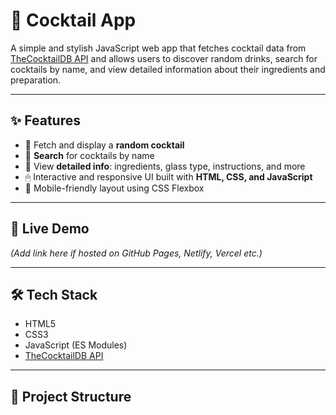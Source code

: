 # 🍹 Cocktail App

A simple and stylish JavaScript web app that fetches cocktail data from [TheCocktailDB API](https://www.thecocktaildb.com/) and allows users to discover random drinks, search for cocktails by name, and view detailed information about their ingredients and preparation.

---

## ✨ Features

- 🧊 Fetch and display a **random cocktail**
- 🔎 **Search** for cocktails by name
- 📜 View **detailed info**: ingredients, glass type, instructions, and more
- 🖱 Interactive and responsive UI built with **HTML, CSS, and JavaScript**
- 📱 Mobile-friendly layout using CSS Flexbox

---

## 🚀 Live Demo

_(Add link here if hosted on GitHub Pages, Netlify, Vercel etc.)_

---

## 🛠 Tech Stack

- HTML5
- CSS3
- JavaScript (ES Modules)
- [TheCocktailDB API](https://www.thecocktaildb.com/api.php)

---

## 📂 Project Structure
